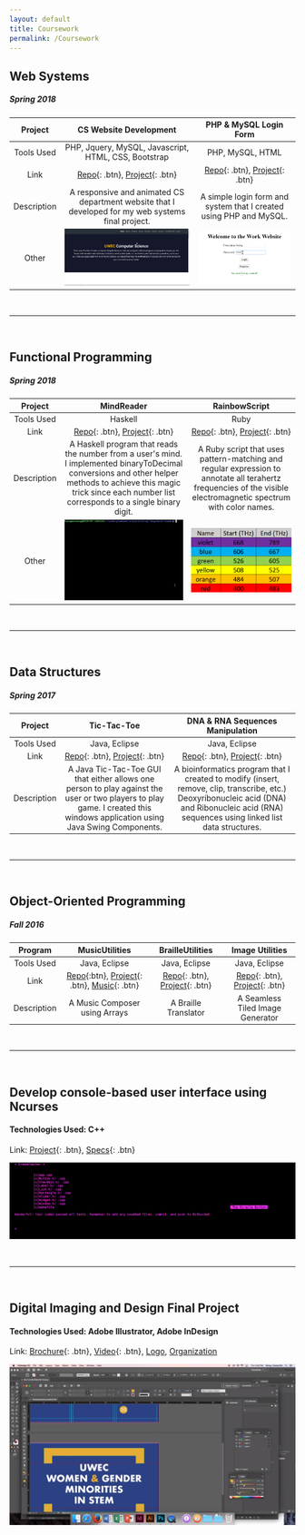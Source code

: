 ```yaml
---
layout: default
title: Coursework
permalink: /Coursework
---
```


## Web Systems
##### *Spring 2018*

Project  | CS Website Development              |  PHP & MySQL Login Form               |
:-------:|:-----------------------------------:|:-------------------------------------:|
Tools Used |PHP, Jquery, MySQL, Javascript, HTML, CSS, Bootstrap |PHP, MySQL, HTML|
Link | [Repo](https://bitbucket.org/foongminwong/undergraduate-projects/src/master/web-systems/finalproject/){: .btn}, [Project](https://www.youtube.com/watch?v=Sw1gsviYHAQ){: .btn} | [Repo](https://bitbucket.org/foongminwong/undergraduate-projects/src/master/web-systems/hw3/){: .btn}, [Project](https://www.youtube.com/watch?v=Hsw43IWZzGk&feature=youtu.be){: .btn}
Description | A responsive and animated CS department website that I developed for my web systems final project.  | A simple login form and system that I created using PHP and MySQL.  
Other | ![Web Systems Final Project](/assets/uwec-cs268-final-proj.gif)| ![PHP MySQL Login Form](/assets/uwec-cs268-php-login.PNG)

&nbsp;

---

&nbsp;

## Functional Programming 
##### *Spring 2018*



Project  | MindReader                 |  RainbowScript |
:-------:|:--------------------------:|:-------------------:|
Tools Used |Haskell|Ruby|
Link | [Repo](https://bitbucket.org/foongminwong/undergraduate-projects/src/master/prog-lang/mind-reader/){: .btn}, [Project](https://youtu.be/_-uU6kd7edk){: .btn} | [Repo](https://bitbucket.org/foongminwong/undergraduate-projects/src/master/prog-lang/rainbow-ruby/){: .btn}, [Project](https://youtu.be/8A3s3JpnilU){: .btn}|
Description | A Haskell program that reads the number from a user's mind. I implemented binaryToDecimal conversions and other helper methods to achieve this magic trick since each number list corresponds to a single binary digit. | A Ruby script that uses pattern-matching and regular expression to annotate all terahertz frequencies of the visible electromagnetic spectrum with color names. 
Other | ![MindReader](/assets/mind-reader.gif)| ![RainbowScript](/assets/color-terahertz.PNG)


&nbsp;

---

&nbsp;

## Data Structures
##### *Spring 2017*

Project  | Tic-Tac-Toe    |  DNA & RNA Sequences Manipulation     |
:-------:|:--------------:|:-------------------------------------:|
Tools Used | Java, Eclipse | Java, Eclipse |
Link | [Repo](https://bitbucket.org/foongminwong/undergraduate-projects/src/master/data-struc/hw2/){: .btn}, [Project](https://youtu.be/cUPOaRJ5Z44){: .btn} | [Repo](https://bitbucket.org/foongminwong/undergraduate-projects/src/master/data-struc/dna-rna/){: .btn}, [Project](https://youtu.be/7QhIdOHqJBw){: .btn}
Description | A Java Tic-Tac-Toe GUI that either allows one person to play against the user or two players to play game. I created this windows application using Java Swing Components. | A bioinformatics program that I created to modify (insert, remove, clip, transcribe, etc.) Deoxyribonucleic acid (DNA) and Ribonucleic acid (RNA) sequences using linked list data structures. 

&nbsp;

---

&nbsp;


## Object-Oriented Programming
##### *Fall 2016*

Program|MusicUtilities  |  BrailleUtilities  | Image Utilities |
:-----:|:--------------:|:----------------:|:-----------------:|
Tools Used |   Java, Eclipse   |Java, Eclipse|Java, Eclipse|
Link| [Repo](https://bitbucket.org/foongminwong/undergraduate-projects/src/master/intro-oop/hw5/){:btn}, [Project](https://youtu.be/NqPkAAug7mM){: .btn}, [Music](https://drive.google.com/open?id=1jvAsFKtcV8c1BruBygOus3vKnEBC-cYX){: .btn} | [Repo](https://bitbucket.org/foongminwong/undergraduate-projects/src/master/intro-oop/hw2/){: .btn}, [Project](https://youtu.be/G3pEl1GNUUQ){: .btn} | [Repo](https://bitbucket.org/foongminwong/undergraduate-projects/src/master/intro-oop/hw4/){: .btn}, [Project](https://youtu.be/6K-lDkgeorM){: .btn}
Description | A Music Composer using Arrays |  A Braille Translator | A Seamless Tiled Image Generator

&nbsp;

---

&nbsp;

## Develop console-based user interface using Ncurses
#### Technologies Used: C++
Link: [Project](https://www.youtube.com/watch?v=mco30XV3dUk){: .btn}, [Specs](https://twodee.org/teaching/cs330/2018a/homework/ractor/ractor.pdf){: .btn} 

![Develop console-based user interface using Ncurses](/assets/dreamchecker.PNG)


&nbsp;

---

&nbsp;

## Digital Imaging and Design Final Project
#### Technologies Used: Adobe Illustrator, Adobe InDesign
Link: [Brochure](https://drive.google.com/open?id=1JDIV5scT8ZM7xDOCn-pNPsPhJWpo2GIg){: .btn}, [Video](https://youtu.be/7yoAZ-so34I?t=281){: .btn}, [Logo](https://scontent-msp1-1.xx.fbcdn.net/v/t1.0-9/26804598_768097123360550_4696234425835194043_n.png?_nc_cat=102&_nc_oc=AQl24lhJngMmt7mgOLWsTuKvpqtIXE6-seA5BvxLa2zxpxdvA8yzIuy178XIAPA2IQQ&_nc_ht=scontent-msp1-1.xx&oh=ee798f2a23de7b4b781075597ad4a9c6&oe=5D806DE2), [Organization](https://www.facebook.com/UWECWomenInSTEM/) 

![Women & Gender Minorities in STEM Design Final Project](/assets/uwec-wistem-logo.png)


